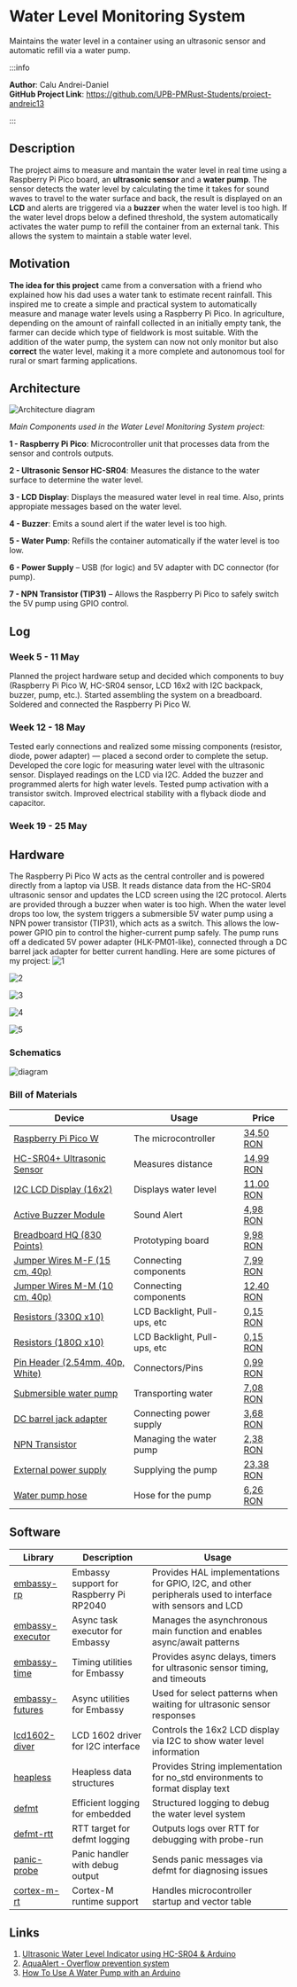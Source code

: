 # Water Level Monitoring System
Maintains the water level in a container using an ultrasonic sensor and automatic refill via a water pump.

:::info 

**Author**: Calu Andrei-Daniel \
**GitHub Project Link**: https://github.com/UPB-PMRust-Students/proiect-andreic13

:::

## Description

The project aims to measure and mantain the water level in real time using a Raspberry Pi Pico board, an **ultrasonic sensor** and a **water pump**. The sensor detects the water level by calculating the time it takes for sound waves to travel to the water surface and back, the result is displayed on an **LCD** and alerts are triggered via a **buzzer** when the water level is too high. If the water level drops below a defined threshold, the system automatically activates the water pump to refill the container from an external tank. This allows the system to maintain a stable water level.

## Motivation

**The idea for this project** came from a conversation with a friend who explained how his dad uses a water tank to estimate recent rainfall. This inspired me to create a simple and practical system to automatically measure and manage water levels using a Raspberry Pi Pico. In agriculture, depending on the amount of rainfall collected in an initially empty tank, the farmer can decide which type of fieldwork is most suitable. With the addition of the water pump, the system can now not only monitor but also **correct** the water level, making it a more complete and autonomous tool for rural or smart farming applications.

## Architecture

![Architecture diagram](architecture.webp)

*Main Components used in the Water Level Monitoring System project:*

**1 - Raspberry Pi Pico**: Microcontroller unit that processes data from the sensor and controls outputs.

**2 - Ultrasonic Sensor HC-SR04**: Measures the distance to the water surface to determine the water level.

**3 - LCD Display**: Displays the measured water level in real time. Also, prints appropiate messages based on the water level.

**4 - Buzzer**: Emits a sound alert if the water level is too high.

**5 - Water Pump**: Refills the container automatically if the water level is too low.

**6 - Power Supply** – USB (for logic) and 5V adapter with DC connector (for pump).

**7 - NPN Transistor (TIP31)** – Allows the Raspberry Pi Pico to safely switch the 5V pump using GPIO control.

## Log

### Week 5 - 11 May
Planned the project hardware setup and decided which components to buy (Raspberry Pi Pico W, HC-SR04 sensor, LCD 16x2 with I2C backpack, buzzer, pump, etc.). Started assembling the system on a breadboard. Soldered and connected the Raspberry Pi Pico W.

### Week 12 - 18 May
Tested early connections and realized some missing components (resistor, diode, power adapter) — placed a second order to complete the setup. Developed the core logic for measuring water level with the ultrasonic sensor. Displayed readings on the LCD via I2C. Added the buzzer and programmed alerts for high water levels. Tested pump activation with a transistor switch. Improved electrical stability with a flyback diode and capacitor.

### Week 19 - 25 May


## Hardware

The Raspberry Pi Pico W acts as the central controller and is powered directly from a laptop via USB. It reads distance data from the HC-SR04 ultrasonic sensor and updates the LCD screen using the I2C protocol. Alerts are provided through a buzzer when water is too high. When the water level drops too low, the system triggers a submersible 5V water pump using a NPN power transistor (TIP31), which acts as a switch. This allows the low-power GPIO pin to control the higher-current pump safely. The pump runs off a dedicated 5V power adapter (HLK-PM01-like), connected through a DC barrel jack adapter for better current handling.
Here are some pictures of my project:
![1](photos/1.webp)

![2](photos/2.webp)

![3](photos/3.webp)

![4](photos/4.webp)

![5](photos/5.webp)

### Schematics
![diagram](KiCad.webp)


### Bill of Materials

| Device                            | Usage                        | Price       |
|-----------------------------------|------------------------------|-------------|
| [Raspberry Pi Pico W](https://datasheets.raspberrypi.com/pico/pico-2-datasheet.pdf)           | The microcontroller          | [34,50 RON](https://www.optimusdigital.ro/en/raspberry-pi-boards/13327-raspberry-pi-pico-2-w.html?search_query=raspberry+pi+pico+2&results=36) | 
| [HC-SR04+ Ultrasonic Sensor](https://cdn.sparkfun.com/datasheets/Sensors/Proximity/HCSR04.pdf)        | Measures distance            | [14,99 RON](https://www.optimusdigital.ro/ro/senzori-senzori-ultrasonici/2328-senzor-ultrasonic-de-distana-hc-sr04-compatibil-33-v-i-5-v.html?search_query=senzor+ultrasonic&results=42) |
| [I2C LCD Display (16x2)](https://www.handsontec.com/dataspecs/module/I2C_1602_LCD.pdf)            | Displays water level         | [11,00 RON](https://sigmanortec.ro/LCD-1602-p125700685) |
| [Active Buzzer Module](https://www.handsontec.com/dataspecs/module/active%20buzzer%20module.pdf)              | Sound Alert                  | [4,98 RON](https://www.optimusdigital.ro/en/buzzers/12513-pcb-mounted-active-buzzer-module.html?gad_source=1&gad_campaignid=19615979487&gclid=CjwKCAjw56DBBhAkEiwAaFsG-vXNJhgBEvZX5LWkAEUmauH2CZ2dnM7SDTmkbxsKoKJyGBkhti8R-BoC-JMQAvD_BwE)  |
| [Breadboard HQ (830 Points)](https://components101.com/sites/default/files/component_datasheet/Breadboard%20Datasheet.pdf)        | Prototyping board            | [9,98 RON](https://www.optimusdigital.ro/ro/prototipare-breadboard-uri/8-breadboard-830-points.html)  |
| [Jumper Wires M-F (15 cm, 40p)](https://www.farnell.com/datasheets/3178883.pdf)     | Connecting components        | [7,99 RON](https://www.optimusdigital.ro/ro/toate-produsele/877-set-fire-mama-tata-40p-15-cm.html)  |
| [Jumper Wires M-M (10 cm, 40p)](https://www.farnell.com/datasheets/3178883.pdf)     | Connecting components        | [12,40 RON](https://www.optimusdigital.ro/en/wires-with-connectors/885-wires-male-male-10p-10cm.html?gad_source=1&gad_campaignid=19615979487&gclid=CjwKCAjw56DBBhAkEiwAaFsG-qHJKzo42IOzSP1d30HfmI0cgx-gau9xEfyK-IN1zCScOfJxQTPSdxoCUEMQAvD_BwE)  |
| [Resistors (330Ω x10)](https://components101.com/resistors/resistor)              | LCD Backlight, Pull-ups, etc | [0,15 RON](https://www.optimusdigital.ro/ro/componente-electronice-rezistoare/7794-rezistor-3-w-033-.html?gad_source=1&gclid=Cj0KCQjw2tHABhCiARIsANZzDWqnykDpLlPpah0CTaAy0VjRNIQ4zMaC14ScpLXnBJU6PH_bIniU5ZYaAkaeEALw_wcB)  |
| [Resistors (180Ω x10)](https://components101.com/resistors/resistor)              | LCD Backlight, Pull-ups, etc | [0,15 RON](https://www.optimusdigital.ro/en/resistors/1663-025w-180-resistor.html)  |
| [Pin Header (2.54mm, 40p, White)](https://www.farnell.com/datasheets/2585485.pdf)   | Connectors/Pins              | [0,99 RON](https://www.optimusdigital.ro/ro/componente-electronice-headere-de-pini/463-header-de-pini-alb-254-mm-40p.html)  |
| [Submersible water pump](https://www.mouser.com/datasheet/2/1398/Soldered_101844_mini_water_pump-3532437.pdf?srsltid=AfmBOoorusfV5bknqaVLhZHJ-njgCdvt00yS8LWoR6n0n2ClLl-VglMS)            | Transporting water           | [7,08 RON](https://sigmanortec.ro/Pompa-apa-submersibila-3-6VDC-p125423415)  |
| [DC barrel jack adapter](https://datasheet.octopart.com/368-Adafruit-Industries-datasheet-21189944.pdf)            | Connecting power supply       | [3,68 RON](https://sigmanortec.ro/en/connector-55x25mm-with-screw-mother)  |
| [NPN Transistor](https://www.onsemi.com/download/data-sheet/pdf/tip31a-d.pdf)             | Managing the water pump  | [2,38 RON](https://sigmanortec.ro/en/npn-transistor-tip31-tip31c-to220)  |
| [External power supply](https://docs.rs-online.com/275b/A700000006857541.pdf)             | Supplying the pump       | [23,38 RON](https://sigmanortec.ro/en/power-supply-5v-3a-55x21-220vac)  |
| [Water pump hose](https://www.mouser.com/datasheet/2/1398/Soldered_101844_mini_water_pump-3532437.pdf?srsltid=AfmBOoorusfV5bknqaVLhZHJ-njgCdvt00yS8LWoR6n0n2ClLl-VglMS)             | Hose for the pump       | [6,26 RON](https://sigmanortec.ro/en/water-pump-hose-6x8mm-1-meter)  |


## Software

| Library | Description | Usage |
|---------|-------------|-------|
| [embassy-rp](https://crates.io/crates/embassy-rp) | Embassy support for Raspberry Pi RP2040 | Provides HAL implementations for GPIO, I2C, and other peripherals used to interface with sensors and LCD |
| [embassy-executor](https://crates.io/crates/embassy-executor) | Async task executor for Embassy | Manages the asynchronous main function and enables async/await patterns |
| [embassy-time](https://crates.io/crates/embassy-time) | Timing utilities for Embassy | Provides async delays, timers for ultrasonic sensor timing, and timeouts |
| [embassy-futures](https://crates.io/crates/embassy-futures) | Async utilities for Embassy | Used for select patterns when waiting for ultrasonic sensor responses |
| [lcd1602-diver](https://crates.io/crates/lcd1602-diver) | LCD 1602 driver for I2C interface | Controls the 16x2 LCD display via I2C to show water level information |
| [heapless](https://crates.io/crates/heapless) | Heapless data structures | Provides String implementation for no_std environments to format display text |
| [defmt](https://crates.io/crates/defmt) | Efficient logging for embedded | Structured logging to debug the water level system |
| [defmt-rtt](https://crates.io/crates/defmt-rtt) | RTT target for defmt logging | Outputs logs over RTT for debugging with probe-run |
| [panic-probe](https://crates.io/crates/panic-probe) | Panic handler with debug output | Sends panic messages via defmt for diagnosing issues |
| [cortex-m-rt](https://crates.io/crates/cortex-m-rt) | Cortex-M runtime support | Handles microcontroller startup and vector table |


## Links

<!-- Add a few links that inspired you and that you think you will use for your project -->

1. [Ultrasonic Water Level Indicator using HC-SR04 & Arduino](https://www.youtube.com/watch?v=o5Qo_I0TdOY&ab_channel=talkingStuffNetwork)
2. [AquaAlert - Overflow prevention system](https://www.youtube.com/shorts/MNxw2Y85WyQ?feature=share)
3. [How To Use A Water Pump with an Arduino](https://www.youtube.com/watch?v=UEL9NR2Z5BY&t=290s&ab_channel=CoreElectronics)
